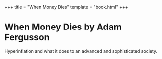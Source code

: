 +++
title = "When Money Dies"
template = "book.html"
+++

# When Money Dies by Adam Fergusson

Hyperinflation and what it does to an advanced and sophisticated society.
